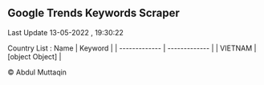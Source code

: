 

## Google Trends Keywords Scraper 
 
Last Update 13-05-2022 , 19:30:22

Country List :
 Name  | Keyword |
| ------------- | ------------- |
| VIETNAM | [object Object] |



© Abdul Muttaqin 
